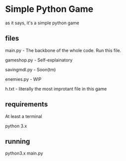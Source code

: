# Simple Python Game

as it says, it's a simple python game

## files

main.py - The backbone of the whole code. Run this file.

gameshop.py - Self-explainatory

savingmdl.py - Soon(tm)

enemies.py - WIP

h.txt - literally the most improtant file in this game

## requirements

At least a terminal

python 3.x

## running

python3.x main.py

